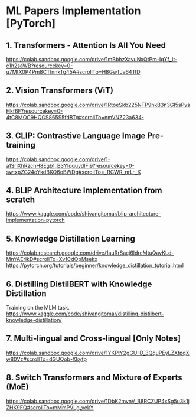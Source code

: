 # ML Papers Implementation [PyTorch]

## 1. Transformers - Attention Is All You Need
https://colab.sandbox.google.com/drive/1mBbhzXavuNxQtPm-IqYf_It-c1h2saWB?resourcekey=0-u7MtX0P4Pm8CTInnkTg45A#scrollTo=H8GwTJa64TtD

## 2. Vision Transformers (ViT)
https://colab.sandbox.google.com/drive/1RtoeSkb225NTP9hkB3n3GI5sPysHkf6F?resourcekey=0-4tC8MOC9HQGS865S5fdBTg#scrollTo=nmVNZ23a634-

## 3. CLIP: Contrastive Language Image Pre-training
https://colab.sandbox.google.com/drive/1-a1SriXhRzcnH8Egb1_B3YIqquydlFi9?resourcekey=0-swtxpZG24oYkdBKO6oBWDg#scrollTo=_RCWR_nrL-_K

## 4. BLIP Architecture Implementation from scratch
https://www.kaggle.com/code/shivangitomar/blip-architecture-implementation-pytorch

## 5. Knowledge Distillation Learning
https://colab.research.google.com/drive/1auRrSacj6IdreMtuQavKLd-MnYAErlkD#scrollTo=Xv1CdOpMsekx <br>
https://pytorch.org/tutorials/beginner/knowledge_distillation_tutorial.html

## 6. Distilling DistilBERT with Knowledge Distillation
Training on the MLM task.<br>
https://www.kaggle.com/code/shivangitomar/distilling-distilbert-knowledge-distillation/

## 7. Multi-lingual and Cross-lingual [Only Notes]
https://colab.sandbox.google.com/drive/1YKPtY2gGUllD_3QquPEyLZXtpqXw80Vz#scrollTo=dGUQob-Xkyfp

## 8. Switch Transformers and Mixture of Experts (MoE)
https://colab.sandbox.google.com/drive/1DbK2mvnV_B8RCZUP4xSg5u3k1jZHK9FQ#scrollTo=mMmPVLg_vekY
